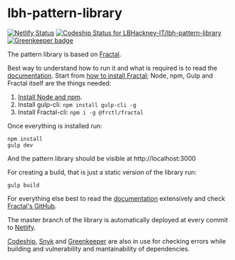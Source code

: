 # lbh-pattern-library

[![Netlify Status](https://api.netlify.com/api/v1/badges/30b38bb5-cc87-4643-837f-9d9733b5d8f8/deploy-status)](https://app.netlify.com/sites/lbh-pattern-library/deploys)
 [ ![Codeship Status for LBHackney-IT/lbh-pattern-library](https://app.codeship.com/projects/4a881f30-814c-0136-409f-6ef3b406e826/status?branch=master)](https://app.codeship.com/projects/301692)
 [![Greenkeeper badge](https://badges.greenkeeper.io/LBHackney-IT/lbh-pattern-library.svg?token=aeaf15d91330ee168acb79319c49ccd0e967af460a908c5c57940d566fa14ead&ts=1534255836760)](https://greenkeeper.io/)

The pattern library is based on [Fractal](http://fractal.build).

Best way to understand how to run it and what is required is to read the [documentation](http://fractal.build/guide). Start from [how to install Fractal](http://fractal.build/guide/installation); Node, npm, Gulp and Fractal itself are the things needed:

1. [Install Node and npm](https://docs.npmjs.com/getting-started/installing-node#install-npm--manage-npm-versions).
2. Install gulp-cli: `npm install gulp-cli -g`
3. Install Fractal-cli: `npm i -g @frctl/fractal`

Once everything is installed run:
```
npm install
gulp dev
```
And the pattern library should be visible at http://localhost:3000


For creating a build, that is just a static version of the library run:
```
gulp build
```
For everything else best to read the [documentation](http://fractal.build/guide) extensively and check [Fractal's GitHub](https://github.com/frctl/fractal).

The master branch of the library is automatically deployed at every commit to [Netlify](https://lbh-pattern-library.netlify.com).

[Codeship](https://snyk.io/), [Snyk](https://snyk.io/) and [Greenkeeper](https://greenkeeper.io/) are also in use for checking errors while building and vulnerability and mantainability of dependencies.
